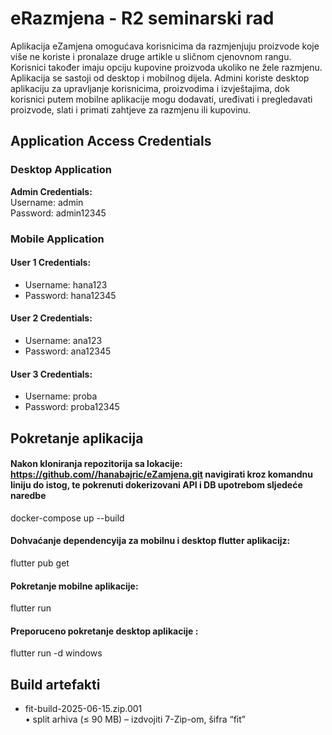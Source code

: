 # eRazmjena - R2 seminarski rad

Aplikacija eZamjena omogućava korisnicima da razmjenjuju proizvode koje više ne koriste i pronalaze druge artikle u sličnom cjenovnom rangu. Korisnici također imaju opciju kupovine proizvoda ukoliko ne žele razmjenu. Aplikacija se sastoji od desktop i mobilnog dijela. Admini koriste desktop aplikaciju za upravljanje korisnicima, proizvodima i izvještajima, dok korisnici putem mobilne aplikacije mogu dodavati, uređivati i pregledavati proizvode, slati i primati zahtjeve za razmjenu ili kupovinu.

## Application Access Credentials

### Desktop Application

**Admin Credentials:**  
Username: admin  
Password: admin12345

### Mobile Application

#### User 1 Credentials:
- Username: hana123
- Password: hana12345

#### User 2 Credentials:
- Username: ana123
- Password: ana12345

#### User 3 Credentials:
- Username: proba
- Password: proba12345


## Pokretanje aplikacija

#### Nakon kloniranja repozitorija sa lokacije: https://github.com//hanabajric/eZamjena.git navigirati kroz komandnu liniju do istog, te pokrenuti dokerizovani API i  DB upotrebom sljedeće naredbe

docker-compose up --build

#### Dohvaćanje dependencyija za mobilnu i desktop flutter aplikacijz:

flutter pub get

#### Pokretanje mobilne aplikacije:

flutter run

#### Preporuceno pokretanje desktop aplikacije : 

flutter run -d windows




## Build artefakti  
- fit-build-2025-06-15.zip.001  
  • split arhiva (≤ 90 MB) – izdvojiti 7-Zip-om, šifra “fit”

